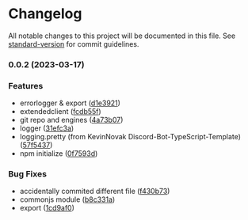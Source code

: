 # Changelog

All notable changes to this project will be documented in this file. See [standard-version](https://github.com/conventional-changelog/standard-version) for commit guidelines.

### 0.0.2 (2023-03-17)


### Features

* errorlogger & export ([d1e3921](https://github.com/Minecraft55665/MrKrabsBot/commit/d1e392138e6c32fc5ae4ba2cafcf9bd57c5954c5))
* extendedclient ([fcdb55f](https://github.com/Minecraft55665/MrKrabsBot/commit/fcdb55f17ef3e75401a5236a71f9df085fc3c422))
* git repo and engines ([4a73b07](https://github.com/Minecraft55665/MrKrabsBot/commit/4a73b0794f2975559d1de233231da09460b99919))
* logger ([31efc3a](https://github.com/Minecraft55665/MrKrabsBot/commit/31efc3a6384bc7b89af42ffc3b5df0c7f567d35e))
* logging.pretty (from KevinNovak Discord-Bot-TypeScript-Template) ([57f5437](https://github.com/Minecraft55665/MrKrabsBot/commit/57f543741c1b56c4ddb5bd71839b755d1a8e5481))
* npm initialize ([0f7593d](https://github.com/Minecraft55665/MrKrabsBot/commit/0f7593d961602ee2ceb47c779a57eb3d97d2c7ee))


### Bug Fixes

* accidentally commited different file ([f430b73](https://github.com/Minecraft55665/MrKrabsBot/commit/f430b7399845fc50a6935aaee16473e4a3217240))
* commonjs module ([b8c331a](https://github.com/Minecraft55665/MrKrabsBot/commit/b8c331a03ee1da280c0fdfeb6622b6f5d468ea01))
* export ([1cd9af0](https://github.com/Minecraft55665/MrKrabsBot/commit/1cd9af04765cd6497fe0db7b8e96205a2f4c7725))
